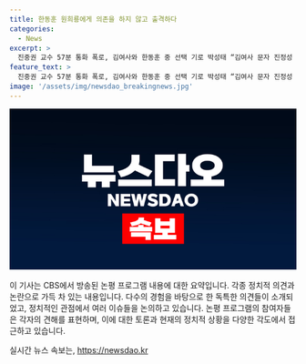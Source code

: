 ```yaml
---
title: 한동훈 원희룡에게 의존을 하지 않고 출격하다
categories:
  - News
excerpt: >
  진중권 교수 57분 통화 폭로, 김여사와 한동훈 중 선택 기로 박성태 “김여사 문자 진정성 있어 보이나, 자신 의견을 피력한 듯” 김종혁 “친윤, 김여사 사과 막더니 이제야 문자 유포? 정치 모략” 서용주 “문자 유포? 친윤아닌 김여사 본인…허락했으니 발끈 안 해 한판승부 프로그램의 참석자들이 김건희 여사의 문자 유포와 그 의도에 대해 논의하는 가운데, 정영진의 진행으로 프로그램은 종료되었습니다. 각 참석자들은 김여사의 사과의 진정성 등을 놓고 다양한 견해를 제시하며 논쟁이 뜨겁게 전개되고 있습니다. ※CBS노컷뉴스에서는 제보를 기다립니다.
feature_text: >
  진중권 교수 57분 통화 폭로, 김여사와 한동훈 중 선택 기로 박성태 “김여사 문자 진정성 있어 보이나, 자신 의견을 피력한 듯” 김종혁 “친윤, 김여사 사과 막더니 이제야 문자 유포? 정치 모략” 서용주 “문자 유포? 친윤아닌 김여사 본인…허락했으니 발끈 안 해 한판승부 프로그램의 참석자들이 김건희 여사의 문자 유포와 그 의도에 대해 논의하는 가운데, 정영진의 진행으로 프로그램은 종료되었습니다. 각 참석자들은 김여사의 사과의 진정성 등을 놓고 다양한 견해를 제시하며 논쟁이 뜨겁게 전개되고 있습니다. ※CBS노컷뉴스에서는 제보를 기다립니다.
image: '/assets/img/newsdao_breakingnews.jpg'
---
```


<p><img src="/assets/img/newsdao_breakingnews.jpg" alt="bookingtag 속보" /></p>

<p>이 기사는 CBS에서 방송된 논평 프로그램 내용에 대한 요약입니다. 각종 정치적 의견과 논란으로 가득 차 있는 내용입니다. 다수의 경험을 바탕으로 한 독특한 의견들이 소개되었고, 정치적인 관점에서 여러 이슈들을 논의하고 있습니다. 논평 프로그램의 참여자들은 각자의 견해를 표현하며, 이에 대한 토론과 현재의 정치적 상황을 다양한 각도에서 접근하고 있습니다. </p>

<p data-ke-size="size16"></p>
실시간 뉴스 속보는, <a href="https://newsdao.kr" rel="dofollow">https://newsdao.kr</a>


